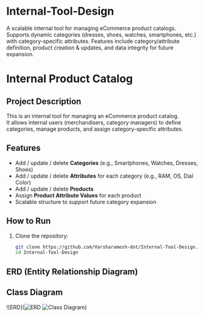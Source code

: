 # Internal-Tool-Design
A scalable internal tool for managing eCommerce product catalogs. Supports dynamic categories (dresses, shoes, watches, smartphones, etc.) with category-specific attributes. Features include category/attribute definition, product creation &amp; updates, and data integrity for future expansion.
# Internal Product Catalog

## Project Description
This is an internal tool for managing an eCommerce product catalog.  
It allows internal users (merchandisers, category managers) to define categories, manage products, and assign category-specific attributes.

## Features
- Add / update / delete **Categories** (e.g., Smartphones, Watches, Dresses, Shoes)  
- Add / update / delete **Attributes** for each category (e.g., RAM, OS, Dial Color)  
- Add / update / delete **Products**  
- Assign **Product Attribute Values** for each product  
- Scalable structure to support future category expansion

## How to Run
1. Clone the repository:  
   ```bash
   git clone https://github.com/Varsharamesh-dot/Internal-Tool-Design.git
   cd Internal-Tool-Design

## ERD (Entity Relationship Diagram)
## Class Diagram
![ERD](![ERD](diagrams/ERD.png)
![Class Diagram](diagrams/ClassDiagram.png))


